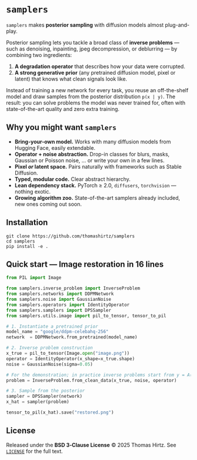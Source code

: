 # `samplers`

`samplers` makes **posterior sampling** with diffusion models almost plug-and-play.

Posterior sampling lets you tackle a broad class of **inverse problems** — such as denoising, inpainting, jpeg decompression, or deblurring — by combining two ingredients:

1. **A degradation operator** that describes how your data were corrupted.
2. **A strong generative prior** (any pretrained diffusion model, pixel or latent) that knows what clean signals look like.

Instead of training a new network for every task, you reuse an off-the-shelf model and draw samples from the posterior distribution `p(x | y)`. The result: you can solve problems the model was never trained for, often with state-of-the-art quality and zero extra training.

## Why you might want `samplers`

- **Bring-your-own model.** Works with many diffusion models from Hugging Face, easily extendable.
- **Operator + noise abstraction.** Drop-in classes for blurs, masks, Gaussian or Poisson noise, … or write your own in a few lines.
- **Pixel *or* latent space.** Pairs naturally with frameworks such as Stable Diffusion.
- **Typed, modular code.** Clear abstract hierarchy.
- **Lean dependency stack.** PyTorch ≥ 2.0, `diffusers`, `torchvision` — nothing exotic.
- **Growing algorithm zoo.** State-of-the-art samplers already included, new ones coming out soon.

## Installation

```
git clone https://github.com/thomashirtz/samplers
cd samplers
pip install -e .
```

## Quick start — Image restoration in 16 lines

```python
from PIL import Image

from samplers.inverse_problem import InverseProblem
from samplers.networks import DDPMNetwork
from samplers.noise import GaussianNoise
from samplers.operators import IdentityOperator
from samplers.samplers import DPSSampler
from samplers.utils.image import pil_to_tensor, tensor_to_pil

# 1. Instantiate a pretrained prior
model_name = "google/ddpm-celebahq-256"
network  = DDPMNetwork.from_pretrained(model_name)

# 2. Inverse problem construction
x_true = pil_to_tensor(Image.open("image.png"))  
operator = IdentityOperator(x_shape=x_true.shape)
noise = GaussianNoise(sigma=0.05)

# For the demonstration; in practice inverse problems start from y = A(x) + noise
problem = InverseProblem.from_clean_data(x_true, noise, operator)

# 3. Sample from the posterior
sampler = DPSSampler(network)
x_hat = sampler(problem)

tensor_to_pil(x_hat).save("restored.png")
```

## License

Released under the **BSD 3‑Clause License** © 2025 Thomas Hirtz.
See [`LICENSE`](LICENSE.md) for the full text.
